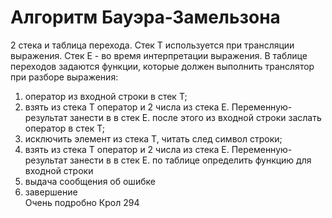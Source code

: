 # Алгоритм Бауэра-Замельзона
2 стека и таблица перехода. Стек T используется при трансляции выражения. Стек E - во время интерпретации выражения.  В таблице переходов задаются функции, которые должен выполнить транслятор при разборе выражения: <br>
1) оператор из входной строки в стек T;
2) взять из стека T оператор и 2 числа из стека E. Переменную-результат занести в в стек E. после этого из входной строки заслать оператор в стек T;
3) исключить элемент из стека T, читать след символ строки;
4) взять из стека T оператор и 2 числа из стека E. Переменную-результат занести в в стек E. по таблице определить функцию для входной строки
5) выдача сообщения об ошибке
6) завершение <br>
Очень подробно Крол 294

